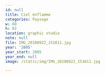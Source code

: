 ```yaml
---
id: null
title: Ciel enflamme
categories: Paysage
w: 60
h: 92
location: graphic studio
note: null
file: IMG_20180922_151611.jpg
year: '2005'
year_start: 2005
year_end: null
image: /static/img/IMG_20180922_151611.jpg

---
```

